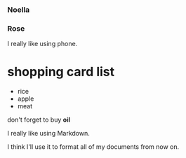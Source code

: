 ### Noella 
### Rose
I really like using phone.
# shopping card list 

- rice
- apple
- meat

don't forget to buy **oil**

I really like using Markdown.   

I think I'll use it to format all of my documents from now on.
